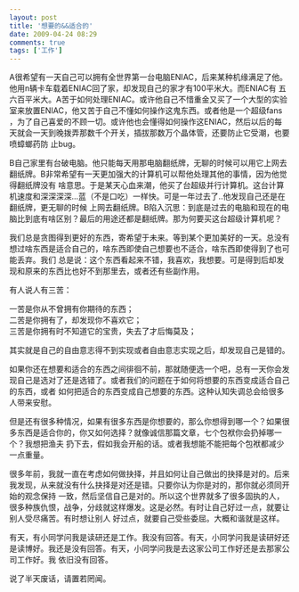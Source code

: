 ```yaml
---
layout: post
title: '想要的&&适合的'
date: 2009-04-24 08:29
comments: true
tags: ['工作']
---
```


A很希望有一天自己可以拥有全世界第一台电脑ENIAC，后来某种机缘满足了他。他用n辆卡车载着ENIAC回了家，却发现自己的家才有100平米大。而ENIAC有
五六百平米大。A苦于如何处理ENIAC。或许他自己不惜重金又买了一个大型的实验室来放置ENIAC，他又苦于自己不懂如何操作这鬼东西。或者他是一个超级fans
，为了自己喜爱的不顾一切。或许他也会懂得如何操作这ENIAC，然后以后的每天就会一天到晚拨弄那数千个开关，插拔那数万个晶体管，还要防止它受潮，也要喷蟑螂药防
止bug。

B自己家里有台破电脑。他只能每天用那电脑翻纸牌，无聊的时候可以用它上网去翻纸牌。B非常希望有一天更加强大的计算机可以帮他处理其他的事情，因为他觉得翻纸牌没有
啥意思。于是某天心血来潮，他买了台超级并行计算机。这台计算机速度和深深深深...蓝（不是口吃）一样快。可是一年过去了..他发现自己还是在翻纸牌，更无聊的时候
上网去翻纸牌。B陷入沉思：到底是过去的电脑和现在的电脑比到底有啥区别？最后的用途还都是翻纸牌。那为何要买这台超级计算机呢？

我们总是贪图得到更好的东西，寄希望于未来。等到某个更加美好的一天。总没有想过啥东西是适合自己的，啥东西即使自己想要也不适合，啥东西即使得到了也可能丢弃。我们
总是说：这个东西看起来不错，我喜欢，我想要。可是得到后却发现和原来的东西比也好不到那里去，或者还有些副作用。

有人说人有三苦：

一苦是你从不曾拥有你期待的东西；  
二苦是你拥有了，却发现你不喜欢它；  
三苦是你拥有时不知道它的宝贵，失去了才后悔莫及；

其实就是自己的自由意志得不到实现或者自由意志实现之后，却发现自己是错的。

如果你还在想要和适合的东西之间徘徊不前，那就随便选一个吧，总有一天你会发现自己是选对了还是选错了。或者我们的问题在于如何将想要的东西变成适合自己的东西，或者
如何把适合的东西变成自己想要的东西。这种认知失调总会给很多人带来安慰。

但是还有很多种情况，如果有很多东西是你想要的，那么你想得到哪一个？如果很多东西是适合你的，你又如何选择？就像诚信那篇文章，七个包袱你会扔掉哪一个？我想把渔夫
扔下去，假如我会开船的话。或者我想能不能把每个包袱都减少一点重量。

很多年前，我就一直在考虑如何做抉择，并且如何让自己做出的抉择是对的。后来我发现，从来就没有什么抉择是对还是错。只要你认为你是对的，那你就必须同开始的观念保持
一致，然后坚信自己是对的。所以这个世界就多了很多固执的人，很多种族仇恨，战争，分歧就这样爆发。这是必然。有时让自己好过一点，就要让别人受尽痛苦。有时想让别人
好过点，就要自己受些委屈。大概和谐就是这样。

有天，有小同学问我是读研还是工作。我没有回答。有天，小同学问我是读研好还是读博好。我还是没有回答。有天，小同学问我是去这家公司工作好还是去那家公司工作好。我
依旧没有回答。

说了半天废话，请置若罔闻。

